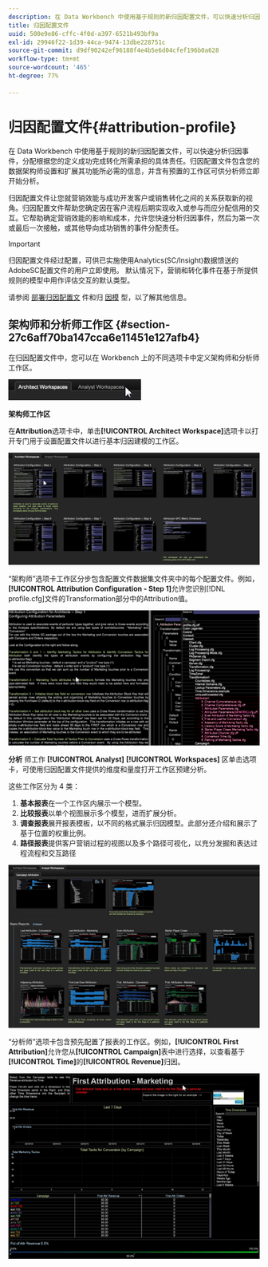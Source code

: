 ```yaml
---
description: 在 Data Workbench 中使用基于规则的新归因配置文件，可以快速分析归因事件，分配根据您的定义成功完成转化所需承担的具体责任。归因配置文件包含您的数据架构师设置和扩展其功能所必需的信息，并含有预置的工作区可供分析师立即开始分析。
title: 归因配置文件
uuid: 500e9e86-cffc-4f0d-a397-6521b493bf9a
exl-id: 29946f22-1d39-44ca-9474-13dbe228751c
source-git-commit: d9df90242ef96188f4e4b5e6d04cfef196b0a628
workflow-type: tm+mt
source-wordcount: '465'
ht-degree: 77%

---
```


# 归因配置文件{#attribution-profile}

在 Data Workbench 中使用基于规则的新归因配置文件，可以快速分析归因事件，分配根据您的定义成功完成转化所需承担的具体责任。归因配置文件包含您的数据架构师设置和扩展其功能所必需的信息，并含有预置的工作区可供分析师立即开始分析。

归因配置文件让您就营销效能与成功开发客户或销售转化之间的关系获取新的视角。归因配置文件帮助您确定因在客户流程后期实现收入或参与而应分配信用的交互。它帮助确定营销效能的影响和成本，允许您快速分析归因事件，然后为第一次或最后一次接触，或其他导向成功销售的事件分配责任。

<!-- <a id="section_648A288E4CA84D579884BC161085C4D5"></a> -->

>[!IMPORTANT]
>
>归因配置文件经过配置，可供已实施使用Analytics(SC/Insight)数据馈送的AdobeSC配置文件的用户立即使用。 默认情况下，营销和转化事件在基于所提供规则的模型中用作评估交互的默认类型。

请参阅  [部署归因配置文](../../../../home/c-get-started/c-attribution-profiles/c-rules-attrib/c-attrib-profile-deploy.md#concept-fbcb5800cd6a40cc901e61f3882988c0) 件和归 [因模](../../../../home/c-get-started/c-attribution-profiles/c-rules-attrib/c-attrib-models.md#concept-e209c7e86a5c4008ad6d78fdf4ea032d) 型，以了解其他信息。

## 架构师和分析师工作区 {#section-27c6aff70ba147cca6e11451e127afb4}

在归因配置文件中，您可以在 Workbench 上的不同选项卡中定义架构师和分析师工作区。

![](assets/attribution_profile_tabs.png)

**架构师工作区**

在&#x200B;**Attribution**&#x200B;选项卡中，单击&#x200B;**[!UICONTROL Architect Workspace]**&#x200B;选项卡以打开专门用于设置配置文件以进行基本归因建模的工作区。

![](assets/attribution_profile_arch.png)

“架构师”选项卡工作区分步包含配置文件数据集文件夹中的每个配置文件。例如，**[!UICONTROL Attribution Configuration - Step 1]**&#x200B;允许您识别[!DNL profile.cfg]文件的Transformation部分中的Attribution值。

![](assets/attribution_profile_arch_step1.png)

**分析** 师工作 **[!UICONTROL Analyst]** **[!UICONTROL Workspaces]** 区单击选项卡，可使用归因配置文件提供的维度和量度打开工作区预建分析。

这些工作区分为 4 类：

1. **基本报表**&#x200B;在一个工作区内展示一个模型。
1. **比较报表**&#x200B;以单个视图展示多个模型，进而扩展分析。
1. **调查报表**&#x200B;展开报表模板，以不同的格式展示归因模型。此部分还介绍和展示了基于位置的权重比例。
1. **路径报表**&#x200B;提供客户营销过程的视图以及多个路径可视化，以充分发掘和表达过程流程和交互路径

![](assets/attribution_profile_analyst.png)

“分析师”选项卡包含预先配置了报表的工作区。例如，**[!UICONTROL First Attribution]**&#x200B;允许您从&#x200B;**[!UICONTROL Campaign]**&#x200B;表中进行选择，以查看基于&#x200B;**[!UICONTROL Time]**&#x200B;的&#x200B;**[!UICONTROL Revenue]**&#x200B;归因。

![](assets/attribution_profile_analyst_step1.png)
